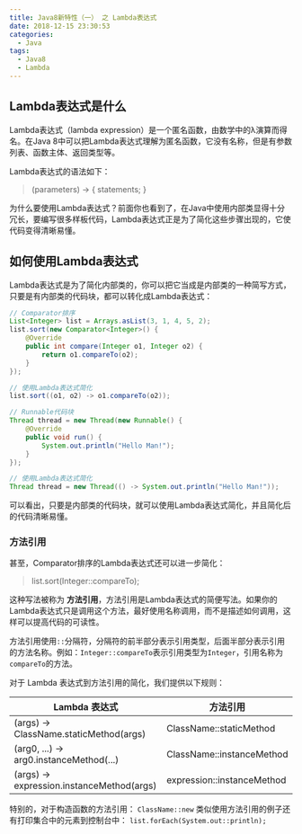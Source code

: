 ```yaml
---
title: Java8新特性（一） 之 Lambda表达式
date: 2018-12-15 23:30:53
categories:
  - Java
tags:
  - Java8
  - Lambda
---
```


## Lambda表达式是什么

Lambda表达式（lambda expression）是一个匿名函数，由数学中的λ演算而得名。在Java 8中可以把Lambda表达式理解为匿名函数，它没有名称，但是有参数列表、函数主体、返回类型等。


Lambda表达式的语法如下：
> (parameters) -> { statements; }

为什么要使用Lambda表达式？前面你也看到了，在Java中使用内部类显得十分冗长，要编写很多样板代码，Lambda表达式正是为了简化这些步骤出现的，它使代码变得清晰易懂。

## 如何使用Lambda表达式

Lambda表达式是为了简化内部类的，你可以把它当成是内部类的一种简写方式，只要是有内部类的代码块，都可以转化成Lambda表达式：


```Java
// Comparator排序
List<Integer> list = Arrays.asList(3, 1, 4, 5, 2);
list.sort(new Comparator<Integer>() {
    @Override
    public int compare(Integer o1, Integer o2) {
        return o1.compareTo(o2);
    }
});

// 使用Lambda表达式简化
list.sort((o1, o2) -> o1.compareTo(o2));
```

```Java
// Runnable代码块
Thread thread = new Thread(new Runnable() {
    @Override
    public void run() {
        System.out.println("Hello Man!");
    }
});

// 使用Lambda表达式简化
Thread thread = new Thread(() -> System.out.println("Hello Man!"));
```

可以看出，只要是内部类的代码块，就可以使用Lambda表达式简化，并且简化后的代码清晰易懂。

### 方法引用
甚至，Comparator排序的Lambda表达式还可以进一步简化：
> list.sort(Integer::compareTo);

这种写法被称为 **方法引用**，方法引用是Lambda表达式的简便写法。如果你的Lambda表达式只是调用这个方法，最好使用名称调用，而不是描述如何调用，这样可以提高代码的可读性。

方法引用使用`::`分隔符，分隔符的前半部分表示引用类型，后面半部分表示引用的方法名称。例如：`Integer::compareTo`表示引用类型为`Integer`，引用名称为`compareTo`的方法。

对于 Lambda 表达式到方法引用的简化，我们提供以下规则：

Lambda 表达式 | 方法引用
---|---
(args) -> ClassName.staticMethod(args)	   | ClassName::staticMethod
(arg0, ...) -> arg0.instanceMethod(...)	   | ClassName::instanceMethod
(args) -> expression.instanceMethod(args)  | expression::instanceMethod

特别的，对于构造函数的方法引用：  `ClassName::new`
类似使用方法引用的例子还有打印集合中的元素到控制台中：
`list.forEach(System.out::println);`
